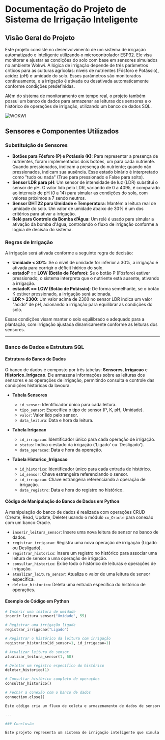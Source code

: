 # Documentação do Projeto de Sistema de Irrigação Inteligente

## Visão Geral do Projeto
Este projeto consiste no desenvolvimento de um sistema de irrigação automatizado e inteligente utilizando o microcontrolador ESP32. Ele visa monitorar e ajustar as condições do solo com base em sensores simulados no ambiente Wokwi. A lógica de irrigação depende de três parâmetros críticos para as culturas agrícolas: níveis de nutrientes (Fósforo e Potássio), acidez (pH) e umidade do solo. Esses parâmetros são monitorados continuamente, e a irrigação é ativada ou desativada automaticamente conforme condições predefinidas.

Além do sistema de monitoramento em tempo real, o projeto também possui um banco de dados para armazenar as leituras dos sensores e o histórico de operações de irrigação, utilizando um banco de dados SQL.


![WOKWI](https://github.com/user-attachments/assets/6cbd691c-6ac3-44dd-958d-a94a9016e4c9)

## Sensores e Componentes Utilizados

### Substituição de Sensores
- **Botões para Fósforo (P) e Potássio (K)**: Para representar a presença de nutrientes, foram implementados dois botões, um para cada nutriente. Quando pressionados, indicam a presença do nutriente; quando não pressionados, indicam sua ausência. Esse estado binário é interpretado como "tudo ou nada" (True para pressionado e False para solto).
- **Sensor LDR para pH**: Um sensor de intensidade de luz (LDR) substitui o sensor de pH. O valor lido pelo LDR, variando de 0 a 4095, é comparado ao intervalo de pH (0 a 14) para simular as condições do solo, com valores próximos a 7 sendo neutros.
- **Sensor DHT22 para Umidade e Temperatura**: Mantém a leitura real de umidade do solo. Um valor de umidade abaixo de 30% é um dos critérios para ativar a irrigação.
- **Relé para Controle da Bomba d’Água**: Um relé é usado para simular a ativação da bomba d'água, controlando o fluxo de irrigação conforme a lógica de decisão do sistema.

### Regras de Irrigação
A irrigação será ativada conforme a seguinte regra de decisão:

- **Umidade < 30%**: Se o nível de umidade for inferior a 30%, a irrigação é ativada para corrigir o déficit hídrico do solo.
- **estadoP == LOW (Botão de Fósforo)**: Se o botão P (Fósforo) estiver pressionado, o sistema interpreta que o nutriente está ausente, ativando a irrigação.
- **estadoK == LOW (Botão de Potássio)**: De forma semelhante, se o botão K estiver pressionado, a irrigação será acionada.
- **LDR > 2300**: Um valor acima de 2300 no sensor LDR indica um valor "ácido" de pH, acionando a irrigação para equilibrar as condições do solo.

Essas condições visam manter o solo equilibrado e adequado para a plantação, com irrigação ajustada dinamicamente conforme as leituras dos sensores.

---

### Banco de Dados e Estrutura SQL

#### Estrutura do Banco de Dados
O banco de dados é composto por três tabelas: **Sensores**, **Irrigacao** e **Historico_Irrigacao**. Ele armazena informações sobre as leituras dos sensores e as operações de irrigação, permitindo consulta e controle das condições históricas da lavoura.

- **Tabela Sensores**
  - `id_sensor`: Identificador único para cada leitura.
  - `tipo_sensor`: Especifica o tipo de sensor (P, K, pH, Umidade).
  - `valor`: Valor lido pelo sensor.
  - `data_leitura`: Data e hora da leitura.

- **Tabela Irrigacao**
  - `id_irrigacao`: Identificador único para cada operação de irrigação.
  - `status`: Indica o estado da irrigação ('Ligado' ou 'Desligado').
  - `data_operacao`: Data e hora da operação.

- **Tabela Historico_Irrigacao**
  - `id_historico`: Identificador único para cada entrada de histórico.
  - `id_sensor`: Chave estrangeira referenciando o sensor.
  - `id_irrigacao`: Chave estrangeira referenciando a operação de irrigação.
  - `data_registro`: Data e hora do registro no histórico.

#### Código de Manipulação do Banco de Dados em Python
A manipulação do banco de dados é realizada com operações CRUD (Create, Read, Update, Delete) usando o módulo `cx_Oracle` para conexão com um banco Oracle.

- `inserir_leitura_sensor`: Insere uma nova leitura de sensor no banco de dados.
- `registrar_irrigacao`: Registra uma nova operação de irrigação (Ligado ou Desligado).
- `registrar_historico`: Insere um registro no histórico para associar uma leitura de sensor a uma operação de irrigação.
- `consultar_historico`: Exibe todo o histórico de leituras e operações de irrigação.
- `atualizar_leitura_sensor`: Atualiza o valor de uma leitura de sensor específica.
- `deletar_historico`: Deleta uma entrada específica do histórico de operações.

#### Exemplo de Código em Python

```python
# Inserir uma leitura de umidade
inserir_leitura_sensor("Umidade", 55)

# Registrar uma irrigação ligada
registrar_irrigacao("Ligado")

# Registrar o histórico da leitura com irrigação
registrar_historico(id_sensor=1, id_irrigacao=1)

# Atualizar leitura do sensor
atualizar_leitura_sensor(1, 60)

# Deletar um registro específico do histórico
deletar_historico(1)

# Consultar histórico completo de operações
consultar_historico()

# Fechar a conexão com o banco de dados
connection.close()

Este código cria um fluxo de coleta e armazenamento de dados de sensores e operações de irrigação. Cada leitura de sensor e cada operação é registrada no banco de dados, permitindo rastreabilidade completa das condições da lavoura e das ações tomadas pelo sistema.

---

### Conclusão

Este projeto representa um sistema de irrigação inteligente que simula um ambiente agrícola, utilizando sensores e lógica de controle para manter condições ideais do solo. A substituição dos sensores por componentes simulados permite desenvolver e testar a lógica do sistema de forma prática, e o uso de um banco de dados relacional facilita o controle e monitoramento histórico das operações de irrigação e leituras dos sensores.
